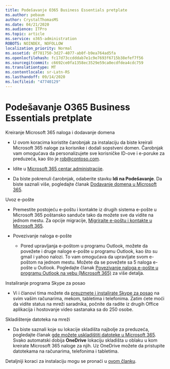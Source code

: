 ```yaml
---
title: Podešavanje O365 Business Essentials pretplate
ms.author: pebaum
author: CrystalThomasMS
ms.date: 04/21/2020
ms.audience: ITPro
ms.topic: article
ms.service: o365-administration
ROBOTS: NOINDEX, NOFOLLOW
localization_priority: Normal
ms.assetid: df781750-3d27-4077-ab0f-b9ea764ad5fa
ms.openlocfilehash: fc17d73ccdddab7e1c9e7693f6715b38efef7f56
ms.sourcegitcommit: c6692ce0fa1358ec3529e59ca0ecdfdea4cdc759
ms.translationtype: MT
ms.contentlocale: sr-Latn-RS
ms.lasthandoff: 09/14/2020
ms.locfileid: "47740129"
---
```

# <a name="setting-up-your-o365-business-essentials-subscription"></a>Podešavanje O365 Business Essentials pretplate

Kreiranje Microsoft 365 naloga i dodavanje domena
  
- U ovom koracima koristite čarobnjak za instalaciju da biste kreirali Microsoft 365 naloge za korisnike i dodali sopstveni domen. Čarobnjak vam omogućava da personalizujete sve korisničke ID-ove i e-poruke za preduzeća, kao što je [rob@contoso.com](mailto:rob@contoso.com).
    
- Idite u [Microsoft 365 centar administracije](https://login.partner.microsoftonline.cn/).
    
- Da biste pokrenuli čarobnjak, odaberite stavku **Idi na Podešavanje**. Da biste saznali više, pogledajte članak [Dodavanje domena u Microsoft 365](https://docs.microsoft.com/microsoft-365/admin/setup/add-domain).
    
Uvoz e-pošte
  
- Premestite postojeću e-poštu i kontakte iz drugih sistema e-pošte u Microsoft 365 poštansko sanduče tako da možete sve da vidite na jednom mestu. Za opcije migracije, [Migrirajte e-poštu i kontakte u Microsoft 365](https://docs.microsoft.com/microsoft-365/admin/setup/migrate-email-and-contacts-admin).
    
- Povezivanje naloga e-pošte
    
  - Pored upravljanja e-poštom u programu Outlook, možete da povežete i druge naloge e-pošte u programu Outlook, kao što su gmail i yahoo nalozi. To vam omogućava da upravljate svom e-poštom na jednom mestu. Možete da se povežete sa 5 naloga e-pošte u Outlook. Pogledajte članak [Povezivanje naloga e-pošte u programu Outlook na vebu (Microsoft 365)](https://support.office.com/Article/Connect-email-accounts-in-Outlook-on-the-web-Office-365-d7012ff0-924f-4f78-8aca-c3912d886c4d) za više detalja. 
    
Instaliranje programa Skype za posao
  
- Vi i članovi tima možete da [preuzmete i instalirate Skype za posao](https://support.office.com/Article/download-and-install-Skype-for-Business-8a0d4da8-9d58-44f9-9759-5c8f340cb3fb) na svim vašim računarima, mekom, tabletima i telefonima. Zatim ćete moći da vidite status na mreži saradnika, počnite da radite iz drugih Office aplikacija i hostovanje video sastanaka sa do 250 osobe. 
    
Skladištenje datoteka na mreži
  
- Da biste saznali koje su lokacije skladišta najbolje za preduzeća, pogledajte članak [gde možete uskladištiti datoteke u Microsoft 365](https://support.office.com/article/c7c20284-bc94-47f4-9728-d28e9daf0790.aspx). Svako automatski dobija **OneDrive** lokaciju skladišta u oblaku u kom kreirate Microsoft 365 naloge za njih. Uz OneDrive možete da pristupite datotekama na računarima, telefonima i tabletima. 
    
Detaljniji koraci za instalaciju mogu se pronaći u [ovom članku](https://docs.microsoft.com/microsoft-365/admin/setup/setup).
  

